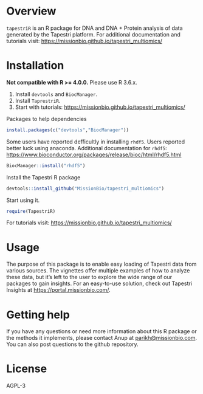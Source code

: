 # Overview
`tapestriR` is an R package for DNA and DNA + Protein analysis of data generated by the Tapestri platform.
For additional documentation and tutorials visit: https://missionbio.github.io/tapestri_multiomics/

# Installation

**Not compatible with R >= 4.0.0.** Please use R 3.6.x. 

1) Install `devtools` and `BiocManager`.
2) Install `TaprestriR`. 
3) Start with tutorials: https://missionbio.github.io/tapestri_multiomics/


Packages to help dependencies
```r
install.packages(c("devtools","BiocManager"))
```

Some users have reported defficultly in installing `rhdf5`. Users reported better luck using anaconda. Additional documentation for `rhdf5`: https://www.bioconductor.org/packages/release/bioc/html/rhdf5.html
```r
BiocManager::install("rhdf5")
```
Install the Tapestri R package
```r
devtools::install_github("MissionBio/tapestri_multiomics")
```
Start using it. 
```r
require(TapestriR)
```
For tutorials visit: https://missionbio.github.io/tapestri_multiomics/

# Usage
The purpose of this package is to enable easy loading of Tapestri data from various sources. The vignettes offer multiple examples of how to analyze these data, but it’s left to the user to explore the wide range of our packages to gain insights. For an easy-to-use solution, check out Tapestri Insights at https://portal.missionbio.com/. 

# Getting help
If you have any questions or need more information about this R package or the methods it implements, please contact Anup at parikh@missionbio.com. You can also post questions to the github repository. 

# License
AGPL-3
